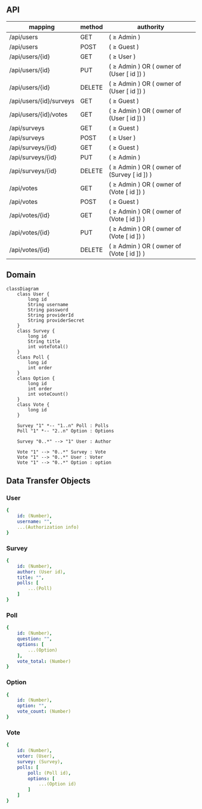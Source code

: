 ## API

| mapping                 | method | authority                                          |
|-------------------------|--------|----------------------------------------------------|
| /api/users              | GET    | ( $\geq$ Admin )                                   |
| /api/users              | POST   | ( $\geq$ Guest )                                   |
| /api/users/{id}         | GET    | ( $\geq$ User )                                    |
| /api/users/{id}         | PUT    | ( $\geq$ Admin ) OR ( owner of (User \[ id \]) )   |
| /api/users/{id}         | DELETE | ( $\geq$ Admin ) OR ( owner of (User \[ id \]) )   |
| /api/users/{id}/surveys | GET    | ( $\geq$ Guest )                                   |
| /api/users/{id}/votes   | GET    | ( $\geq$ Admin ) OR ( owner of (User \[ id \]) )   |
| /api/surveys            | GET    | ( $\geq$ Guest )                                   |
| /api/surveys            | POST   | ( $\geq$ User )                                    |
| /api/surveys/{id}       | GET    | ( $\geq$ Guest )                                   |
| /api/surveys/{id}       | PUT    | ( $\geq$ Admin )                                   |
| /api/surveys/{id}       | DELETE | ( $\geq$ Admin ) OR ( owner of (Survey \[ id \]) ) |
| /api/votes              | GET    | ( $\geq$ Admin ) OR ( owner of (Vote \[ id \]) )   |
| /api/votes              | POST   | ( $\geq$ Guest )                                   |
| /api/votes/{id}         | GET    | ( $\geq$ Admin ) OR ( owner of (Vote \[ id \]) )   |
| /api/votes/{id}         | PUT    | ( $\geq$ Admin ) OR ( owner of (Vote \[ id \]) )   |
| /api/votes/{id}         | DELETE | ( $\geq$ Admin ) OR ( owner of (Vote \[ id \]) )   |

## Domain

```mermaid
classDiagram
    class User {
        long id
        String username
        String password
        String providerId
        String providerSecret
    }
    class Survey {
        long id
        String title
        int voteTotal()
    }
    class Poll {
        long id
        int order
    }
    class Option {
        long id
        int order
        int voteCount()
    }
    class Vote {
        long id
    }
    
    Survey "1" *-- "1..n" Poll : Polls
    Poll "1" *-- "2..n" Option : Options
    
    Survey "0..*" --> "1" User : Author
    
    Vote "1" --> "0..*" Survey : Vote
    Vote "1" --> "0..*" User : Voter
    Vote "1" --> "0..*" Option : option
```

## Data Transfer Objects
### User
```yaml
{
    id: (Number),
    username: "",
    ...(Authorization info)
}
```

### Survey
```yaml
{
    id: (Number),
    author: (User id),
    title: "",
    polls: [
        ...(Poll)
    ]
}
```

### Poll
```yaml
{
    id: (Number),
    question: "",
    options: [
        ...(Option)
    ],
    vote_total: (Number)
}
```

### Option
```yaml
{
    id: (Number),
    option: "",
    vote_count: (Number)
}
```

### Vote
```yaml
{
    id: (Number),
    voter: (User),
    survey: (Survey),
    polls: [
        poll: (Poll id),
        options: [
            ...(Option id)
        ]
    ]
}
```
